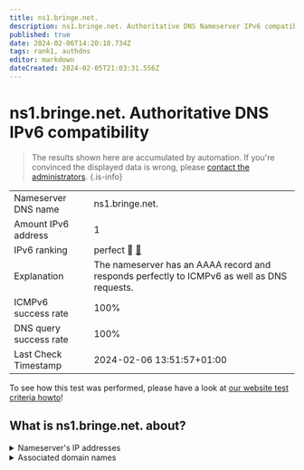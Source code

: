 ```yaml
---
title: ns1.bringe.net.
description: ns1.bringe.net. Authoritative DNS Nameserver IPv6 compatibility
published: true
date: 2024-02-06T14:20:10.734Z
tags: rank1, authdns
editor: markdown
dateCreated: 2024-02-05T21:03:31.556Z
---
```


# ns1.bringe.net. Authoritative DNS IPv6 compatibility

> The results shown here are accumulated by automation. If you're convinced the displayed data is wrong, please [contact the administrators](/howto/chat). 
{.is-info}




|   |   |
| - | - |
| Nameserver DNS name | ns1.bringe.net.
| Amount IPv6 address | 1
| IPv6 ranking | perfect :1st_place_medal: [🔗](/howto/ranking) |
| Explanation | The nameserver has an AAAA record and responds perfectly to ICMPv6 as well as DNS requests. |
| ICMPv6 success rate | 100%|
| DNS query success rate | 100% |
| Last Check Timestamp | 2024-02-06 13:51:57+01:00 |

To see how this test was performed, please have a look at [our website test criteria howto](/howto/testcriteria/authdns)!


## What is ns1.bringe.net. about?




<details>
<summary>Nameserver's IP addresses</summary>

2a06:5d00:0:1005::53

</details>



<details>
<summary>Associated domain names</summary>

www.bmbf.de

</details>
